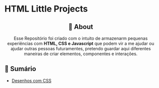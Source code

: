 #  **HTML Little Projects**

<div align="center">

## 	&#127919; **About**
Esse Repositório foi criado com o intuito de armazenarm pequenas experiências com **HTML, CSS e Javascript** que podem vir a me ajudar ou ajudar outras pessoas futuramentes, pretendo guardar aqui diferentes maneiras de criar elementos, componentes e interações.

</div>
<div align="center">

</div>
<div>

## 📜 **Sumário**

* <a href="https://github.com/ThiagoFang/HTML-Little-Projects/tree/main/draws">Desenhos com CSS</a>

</div>